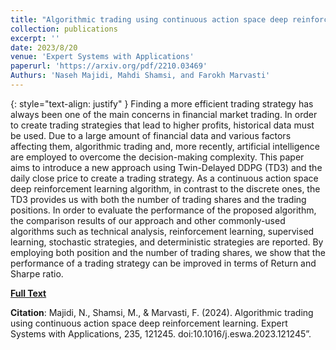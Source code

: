 ```yaml
---
title: "Algorithmic trading using continuous action space deep reinforcement learning"
collection: publications
excerpt: ''
date: 2023/8/20
venue: 'Expert Systems with Applications'
paperurl: 'https://arxiv.org/pdf/2210.03469'
Authurs: 'Naseh Majidi, Mahdi Shamsi, and Farokh Marvasti'
---
```

{: style="text-align: justify" }
Finding a more efficient trading strategy has always been one of the main concerns in financial market trading. In order to create trading strategies that lead to higher profits, historical data must be used. Due to a large amount of financial data and various factors affecting them, algorithmic trading and, more recently, artificial intelligence are employed to overcome the decision-making complexity. This paper aims to introduce a new approach using Twin-Delayed DDPG (TD3) and the daily close price to create a trading strategy. As a continuous action space deep reinforcement learning algorithm, in contrast to the discrete ones, the TD3 provides us with both the number of trading shares and the trading positions. In order to evaluate the performance of the proposed algorithm, the comparison results of our approach and other commonly-used algorithms such as technical analysis, reinforcement learning, supervised learning, stochastic strategies, and deterministic strategies are reported. By employing both position and the number of trading shares, we show that the performance of a trading strategy can be improved in terms of Return and Sharpe ratio.

[**Full Text**](https://www.sciencedirect.com/science/article/abs/pii/S0957417423017475)

**Citation**: Majidi, N., Shamsi, M., & Marvasti, F. (2024). Algorithmic trading using continuous action space deep reinforcement learning. Expert Systems with Applications, 235, 121245. doi:10.1016/j.eswa.2023.121245”.
